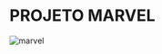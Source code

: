 # PROJETO MARVEL
![marvel](https://user-images.githubusercontent.com/60737355/82138442-e9e3f080-97f6-11ea-94bd-91dc89db54c1.png)
